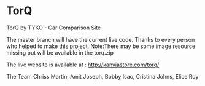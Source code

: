 # TorQ
TorQ by TYKO - Car Comparison Site

The master branch will have the current live code.
Thanks to every person who helped to make this project.
Note:There may be some image resource missing but will be available in the torq.zip

The live website is available at : http://kanviastore.com/torq/




The Team
Chriss Martin, Amit Joseph, Bobby Isac, Cristina Johns, Elice Roy



